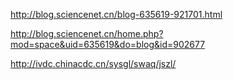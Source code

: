 http://blog.sciencenet.cn/blog-635619-921701.html

http://blog.sciencenet.cn/home.php?mod=space&uid=635619&do=blog&id=902677

http://ivdc.chinacdc.cn/sysgl/swaq/jszl/
